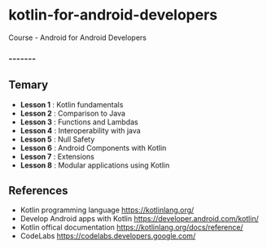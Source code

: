 # kotlin-for-android-developers
Course - Android for Android Developers

### -------

## Temary 

- **Lesson 1** : Kotlin fundamentals
- **Lesson 2** : Comparison to Java
- **Lesson 3** : Functions and Lambdas
- **Lesson 4** : Interoperability with java
- **Lesson 5** : Null Safety
- **Lesson 6** : Android Components with Kotlin
- **Lesson 7** : Extensions
- **Lesson 8** : Modular applications using Kotlin

## References 

- Kotlin programming language https://kotlinlang.org/
- Develop Android apps with Kotlin https://developer.android.com/kotlin/
- Kotlin offical documentation https://kotlinlang.org/docs/reference/
- CodeLabs https://codelabs.developers.google.com/

